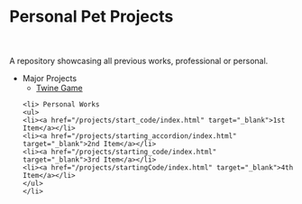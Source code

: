 <html>
<head>
	<!--embed src="/music/good_enough.mp3" width="180" height="90" loop="false" autostart="false" hidden="true" /-->
	<link rel="stylesheet" href="/styles.css">
</head>
<body>
<a class="heading">
<h1 style="color:"white">Personal Pet Projects</h1><br><br>
A repository showcasing all previous works, professional or personal.
</a>
<ul>
	<li> Major Projects
	<ul>
		<li><a href="https://gamingcrab0.itch.io/gatech-proto" target="_blank">Twine Game</a></li>
	</ul>
	</li>
	
	<li> Personal Works
	<ul>
	<li><a href="/projects/start_code/index.html" target="_blank">1st Item</a></li>
	<li><a href="/projects/starting_accordion/index.html" target="_blank">2nd Item</a></li>
	<li><a href="/projects/starting_code/index.html" target="_blank">3rd Item</a></li>
	<li><a href="/projects/startingCode/index.html" target="_blank">4th Item</a></li>
	</ul>
	</li>
</ul>
</body>
</html>